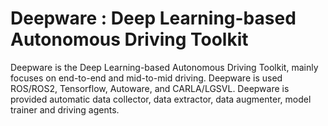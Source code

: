 # Deepware : Deep Learning-based Autonomous Driving Toolkit

Deepware is the Deep Learning-based Autonomous Driving Toolkit, mainly focuses on end-to-end and mid-to-mid driving. Deepware is used ROS/ROS2, Tensorflow, Autoware, and CARLA/LGSVL. Deepware is provided automatic data collector, data extractor, data augmenter, model trainer and driving agents.
